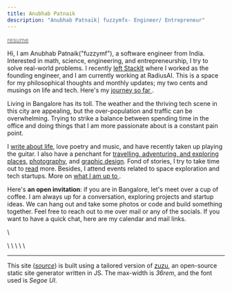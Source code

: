 ```yaml
---
title: Anubhab Patnaik
description: "Anubhab Patnaik| fuzzymfx- Engineer/ Entrepreneur"
---
```


[<span style="color: #777;"><i class="fa-solid fa-light fa-file-invoice"></i> resume</span>](/resume.pdf)

Hi, I am Anubhab Patnaik("fuzzymf"), a software engineer from India. Interested in math, science, engineering, and entrepreneurship, I try to solve real-world problems. I recently [left StackIt](https://www.linkedin.com/feed/update/urn:li:activity:7145664348022013952/) where I worked as the founding engineer, and I am currently working at RadiusAI. This is a space for my philosophical thoughts and monthly updates; my two cents and musings on life and tech. Here's my [journey so far <i class="fa-solid fa-arrow-right" ></i> ](/journey.html).

Living in Bangalore has its toll. The weather and the thriving tech scene in this city are appealing, but the over-population and traffic can be overwhelming. Trying to strike a balance between spending time in the office and doing things that I am more passionate about is a constant pain point.

I [write about life](https://substack.com/@fuzzymf), love poetry and music, and have recently taken up playing the guitar. I also have a penchant for [travelling, adventuring, and exploring places](https://anubhavp.dev/explored), [photography](https://instagram.com/anubhavclicks), and [graphic design](https://dribbble.com/fuzzymf). Fond of stories, I try to take time out to [read](https://anubhavp.dev/reading.html) more. Besides, I attend events related to space exploration and tech startups. More on [what I am up to <i class="fa-solid fa-arrow-right" ></i> ](/current.html).

Here's **an open invitation**: if you are in Bangalore, let's meet over a cup of coffee. I am always up for a conversation, exploring projects and startup ideas. We can hang out and take some photos or code and build something together. Feel free to reach out to me over mail or any of the socials. If you want to have a quick chat, here are my calendar and mail links.

[<i class="fa-solid fa-envelope" style="color: #777;"></i>](mailto:anubhabr50@gmail.com)  \   [<i class="fa-solid fa-calendar-days" style="color: #777;"></i>](https://cal.com/anubhavp) 

[<i class="fa-brands fa-github" style="color: #777;"></i>](https://github.com/fuzzymfx) \ [<i class="fa-brands fa-linkedin" style="color: #777;"></i>](https://www.linkedin.com/in/anubhabpatnaik/) \ [<i class="fa-brands fa-instagram" style="color: #777;"></i>](https://instagram.com/anubhavclicks) \ [<i class="fa-solid fa-basketball" style="color: #777;"></i>](https://dribbble.com/fuzzymf) \ [<i class="fa-brands fa-twitter" style="color: #777;"></i>](https://twitter.com/fuzzymfx) \ [<i class="fa-solid fa-bookmark" style="color: #777;"></i>](https://fuzzymf.substack.com/subscribe)

---

This site ([*source*](https://github.com/fuzzymfx/fuzzymfx.github.io)) is built using a tailored version of [zuzu](https://github.com/fuzzymfx/zuzu), an open-source static site generator written in JS. The max-width is *36rem*, and the font used is *Segoe UI*.
